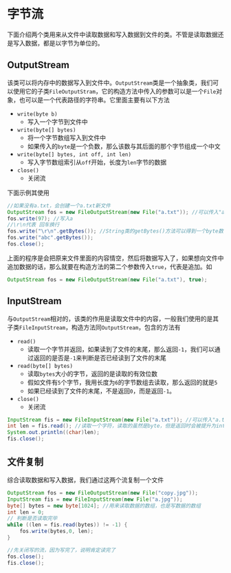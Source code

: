 # 字节流

下面介绍两个类用来从文件中读取数据和写入数据到文件的类。不管是读取数据还是写入数据，都是以字节为单位的。

## OutputStream

该类可以将内存中的数据写入到文件中。`OutputStream`类是一个抽象类，我们可以使用它的子类`FileOutputStram`，它的构造方法中传入的参数可以是一个`File`对象，也可以是一个代表路径的字符串。它里面主要有以下方法

- `write(byte b)`
  - 写入一个字节到文件中
- `write(byte[] bytes)`
  - 将一个字节数组写入到文件中
  - 如果传入的`byte`是一个负数，那么该数与其后面的那个字节组成一个中文
- `write(byte[] bytes, int off, int len)`
  - 写入字节数组索引从`off`开始，长度为`len`字节的数据
- `close()`
  - 关闭流

下面示例其使用

```java
//如果没有a.txt，会创建一个a.txt新文件
OutputStream fos = new FileOutputStream(new File("a.txt")); //可以传入"a.txt"字符串
fos.write(97); //写入a
//\r\n代表 回车换行
fos.write("\r\n".getBytes()); //String类的getBytes()方法可以得到一个byte数组
fos.write("abc".getBytes());
fos.close();
```

上面的程序是会把原来文件里面的内容情空，然后将数据写入了，如果想向文件中追加数据的话，那么就要在构造方法的第二个参数传入`true`，代表是追加。如

```java
OutputStream fos = new FileOutputStream(new File("a.txt"), true);
```

## InputStream

与`OutputStream`相对的，该类的作用是读取文件中的内容，一般我们使用的是其子类`FileInputStream`，构造方法同`OutputStream`，包含的方法有

- `read()`
  - 读取一个字节并返回，如果读到了文件的末尾，那么返回`-1`，我们可以通过返回的是否是`-1`来判断是否已经读到了文件的末尾
- `read(byte[] bytes)`
  - 读取`bytes`大小的字节，返回的是读取的有效位数
  - 假如文件有`5`个字节，我用长度为`6`的字节数组去读取，那么返回的就是`5`
  - 如果已经读到了文件的末尾，不是返回`0`，而是返回`-1`。
- `close()`
  - 关闭流

```java
InputStream fis = new FileInputStream(new File("a.txt")); //可以传入"a.txt"字符串
int len = fis.read(); //读取一个字符，读取的虽然是byte，但是返回时会被提升为int，所以用用int接收
System.out.println((char)len);
fis.close();
```

## 文件复制

综合读取数据和写入数据，我们通过这两个流复制一个文件

```java
OutputStream fos = new FileOutputStream(new File("copy.jpg"));
InputStream fis = new FileInputStream(new File("a.jpg"));
byte[] bytes = new byte[1024]; //用来读取数据的数组，也是写数据的数组
int len = 0;
// 判断是否读取完毕
while ((len = fis.read(bytes)) != -1) {
    fos.write(bytes,0, len);
}

//先关闭写的流，因为写完了，说明肯定读完了
fos.close();
fis.close();
```

